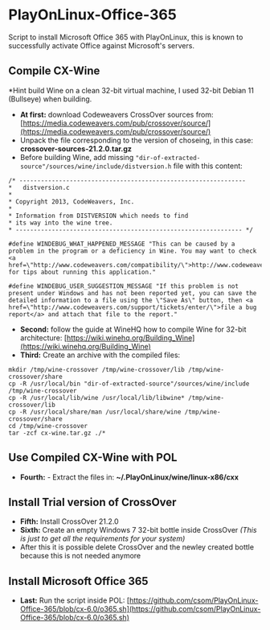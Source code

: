 # PlayOnLinux-Office-365
Script to install Microsoft Office 365 with PlayOnLinux, this is known to successfully activate Office against Microsoft's servers.


## Compile CX-Wine  
*Hint build Wine on a clean 32-bit virtual machine, I used 32-bit Debian 11 (Bullseye) when building.

- **At first:** download Codeweavers CrossOver sources from: [https://media.codeweavers.com/pub/crossover/source/](https://media.codeweavers.com/pub/crossover/source/)
- Unpack the file corresponding to the version of choseing, in this case: **crossover-sources-21.2.0.tar.gz**
- Before building Wine, add missing ```"dir-of-extracted-source"/sources/wine/include/distversion.h``` file with this content:
```
/* ---------------------------------------------------------------
*   distversion.c
*
* Copyright 2013, CodeWeavers, Inc.
*
* Information from DISTVERSION which needs to find
* its way into the wine tree.
* --------------------------------------------------------------- */

#define WINDEBUG_WHAT_HAPPENED_MESSAGE "This can be caused by a problem in the program or a deficiency in Wine. You may want to check <a href=\"http://www.codeweavers.com/compatibility/\">http://www.codeweavers.com/compatibility/</a> for tips about running this application."

#define WINDEBUG_USER_SUGGESTION_MESSAGE "If this problem is not present under Windows and has not been reported yet, you can save the detailed information to a file using the \"Save As\" button, then <a href=\"http://www.codeweavers.com/support/tickets/enter/\">file a bug report</a> and attach that file to the report."
```
- **Second:** follow the guide at WineHQ how to compile Wine for 32-bit architecture: [https://wiki.winehq.org/Building_Wine](https://wiki.winehq.org/Building_Wine)  
- **Third:** Create an archive with the compiled files:
```
mkdir /tmp/wine-crossover /tmp/wine-crossover/lib /tmp/wine-crossover/share
cp -R /usr/local/bin "dir-of-extracted-source"/sources/wine/include /tmp/wine-crossover
cp -R /usr/local/lib/wine /usr/local/lib/libwine* /tmp/wine-crossover/lib
cp -R /usr/local/share/man /usr/local/share/wine /tmp/wine-crossover/share
cd /tmp/wine-crossover
tar -zcf cx-wine.tar.gz ./*
```

## Use Compiled CX-Wine with POL

- **Fourth:** - Extract the files in: **~/.PlayOnLinux/wine/linux-x86/cxx**


## Install Trial version of CrossOver

- **Fifth:** Install CrossOver 21.2.0
- **Sixth:** Create an empty Windows 7 32-bit bottle inside CrossOver _(This is just to get all the requirements for your system)_
- After this it is possible delete CrossOver and the newley created bottle because this is not needed anymore


## Install Microsoft Office 365
- **Last:** Run the script inside POL: [https://github.com/csom/PlayOnLinux-Office-365/blob/cx-6.0/o365.sh](https://github.com/csom/PlayOnLinux-Office-365/blob/cx-6.0/o365.sh)
